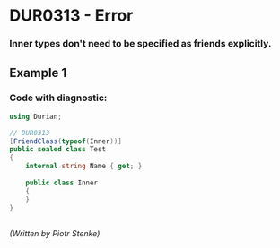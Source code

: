 # DUR0313 - Error
### Inner types don't need to be specified as friends explicitly.

## Example 1

### Code with diagnostic:
```csharp
using Durian;

// DUR0313
[FriendClass(typeof(Inner))]
public sealed class Test
{
	internal string Name { get; }
	
	public class Inner
	{
	}
}

```

##

*\(Written by Piotr Stenke\)*